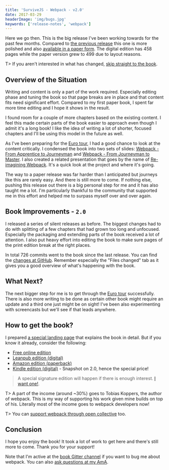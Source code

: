```yaml
---
title: 'SurviveJS - Webpack - v2.0'
date: 2017-03-29
headerImage: 'img/bugs.jpg'
keywords: ['release-notes', 'webpack']
---
```


Here we go then. This is the big release I've been working towards for the past few months. Compared to [the previous release](../survivejs-webpack-19) this one is more polished and also [available in a paper form](https://www.amazon.com/dp/9526868803). The digital edition has 458 pages while the paper version grew to 499 due to layout reasons.

T> If you aren't interested in what has changed, [skip straight to the book](/webpack/preface).

## Overview of the Situation

Writing and content is only a part of the work required. Especially editing phase and tuning the book so that page breaks are in place and that content fits need significant effort. Compared to my first paper book, I spent far more time editing and I hope it shows in the result.

I found room for a couple of more chapters based on the existing content. I feel this made certain parts of the book easier to approach even though I admit it's a long book! I like the idea of writing a lot of shorter, focused chapters and I'll be using this model in the future as well.

As I've been preparing for the [Euro tour](../euro-tour-2017), I had a good chance to look at the content critically. I condensed the book into two sets of slides: [Webpack - From Apprentice to Journeyman](https://presentations.survivejs.com/webpack-from-apprentice-to-journeyman) and [Webpack - From Journeyman to Master](https://presentations.survivejs.com/webpack-from-journeyman-to-master/). I also created a related presentation that goes by the name of [Re-imagining Webpack](https://presentations.survivejs.com/re-imagining-webpack/). It's a quick look at the project and where it's going.

The way to a paper release was far harder than I anticipated but journeys like this are rarely easy. And there is still more to come. If nothing else, pushing this release out there is a big personal step for me and it has also taught me a lot. I'm particularly thankful to the community that supported me in this effort and helped me to surpass myself over and over again.

## Book Improvements - `2.0`

I released a series of silent releases as before. The biggest changes had to do with splitting of a few chapters that had grown too long and unfocused. Especially the packaging and extending parts of the book received a lot of attention. I also put heavy effort into editing the book to make sure pages of the print edition break at the right places.

In total 726 commits went to the book since the last release. You can find the [changes at GitHub](https://github.com/survivejs/webpack-book/compare/v1.9.0...v2.0.1). Remember especially the "Files changed" tab as it gives you a good overview of what's happening with the book.

## What Next?

The next bigger step for me is to get through the [Euro tour](../euro-tour-2017) successfully. There is also more writing to be done as certain other book might require an update and a third one just might be on sight! I've been also experimenting with screencasts but we'll see if that leads anywhere.

## How to get the book?

I prepared [a special landing page](/webpack) that explains the book in detail. But if you know it already, consider the following:

* [Free online edition](/webpack/preface)
* [Leanpub edition (digital)](https://leanpub.com/survivejs-webpack)
* [Amazon edition (paperback)](https://www.amazon.com/dp/9526868803)
* [Kindle edition (digital)](https://www.amazon.com/dp/B06XWZZGBS) - Snapshot on 2.0, hence the special price!

> A special signature edition will happen if there is enough interest. [I want one!](https://survivejs.typeform.com/to/LUQK0T).

T> A part of the income (around ~30%) goes to Tobias Koppers, the author of webpack. This is my way of supporting his work given mine builds on top of his. Literally most of the income goes to webpack developers now!

T> You can [support webpack through open collective](https://opencollective.com/webpack) too.

## Conclusion

I hope you enjoy the book! It took a lot of work to get here and there's still more to come. Thank you for your support!

Note that I'm active at the [book Gitter channel](https://gitter.im/survivejs/webpack) if you want to bug me about webpack. You can also [ask questions at my AmA](https://github.com/survivejs/ama/issues).
